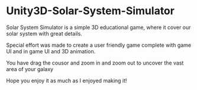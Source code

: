 # Unity3D-Solar-System-Simulator

Solar System Simulator is a simple 3D educational game, where it cover our solar system with great details.


Special effort was made to create a user friendly game complete with game UI and in game UI and 3D animation.

You have drag the cousor and zoom in and zoom out to uncover the vast area of your galaxy

Hope you enjoy it as much as I enjoyed making it!
